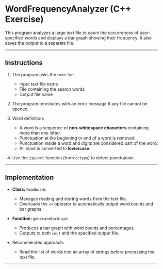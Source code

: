 # WordFrequencyAnalyzer (C++ Exercise)

This program analyzes a large text file to count the occurrences of user-specified words and displays a bar graph showing their frequency. It also saves the output to a separate file.

---

## Instructions

1. The program asks the user for:  
   - Input text file name  
   - File containing the search words  
   - Output file name  

2. The program terminates with an error message if any file cannot be opened.  

3. Word definition:  
   - A word is a sequence of **non-whitespace characters** containing more than one letter.  
   - Punctuation at the beginning or end of a word is removed.  
   - Punctuation inside a word and digits are considered part of the word.  
   - All input is converted to **lowercase**.  

4. Use the `ispunct` function (from `cctype`) to detect punctuation.  

---

## Implementation

- **Class:** `ReadWords`  
  - Manages reading and storing words from the text file.  
  - Overloads the `<<` operator to automatically output word counts and bar graphs.  

- **Function:** `generateBarGraph`  
  - Produces a bar graph with word counts and percentages.  
  - Outputs to both `cout` and the specified output file.  

- Recommended approach:  
  - Read the list of words into an array of strings before processing the text file.  

---


